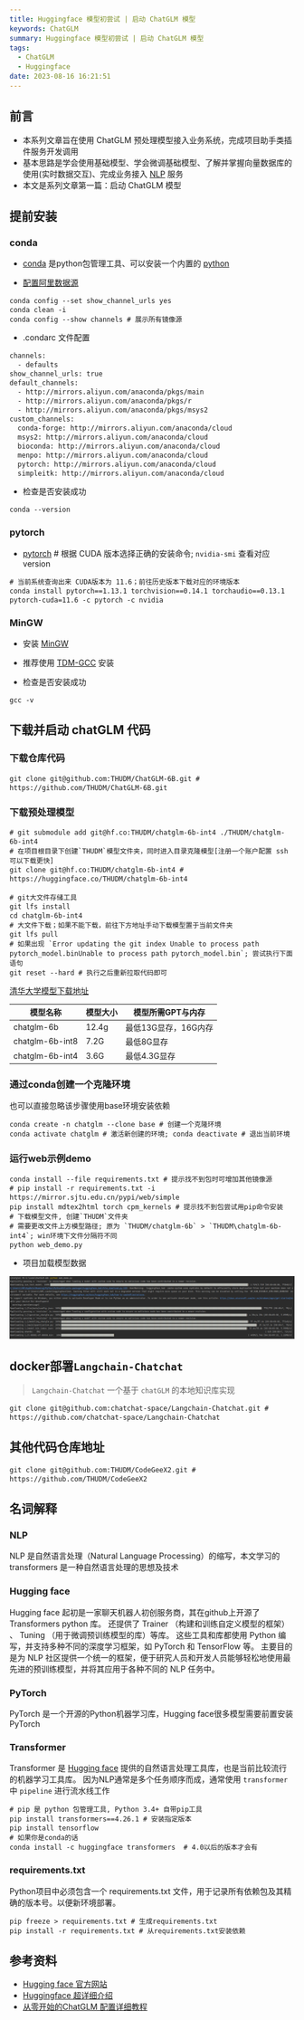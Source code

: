 ```yaml
---
title: Huggingface 模型初尝试 | 启动 ChatGLM 模型
keywords: ChatGLM
summary: Huggingface 模型初尝试 | 启动 ChatGLM 模型
tags:
  - ChatGLM
  - Huggingface
date: 2023-08-16 16:21:51
---
```


## 前言

+ 本系列文章旨在使用 ChatGLM 预处理模型接入业务系统，完成项目助手类插件服务开发调用
+ 基本思路是学会使用基础模型、学会微调基础模型、了解并掌握向量数据库的使用(实时数据交互)、完成业务接入 <u>NLP</u> 服务
+ 本文是系列文章第一篇：启动 ChatGLM 模型

## 提前安装

### conda

+ [conda](https://docs.conda.io/en/latest/miniconda.html#windows-installers) 是python包管理工具、可以安装一个内置的 [python](https://www.python.org/)

+ [配置阿里数据源](https://developer.aliyun.com/mirror/anaconda)
```shell
conda config --set show_channel_urls yes
conda clean -i
conda config --show channels # 展示所有镜像源
```
+ .condarc 文件配置
```text
channels:
  - defaults
show_channel_urls: true
default_channels:
  - http://mirrors.aliyun.com/anaconda/pkgs/main
  - http://mirrors.aliyun.com/anaconda/pkgs/r
  - http://mirrors.aliyun.com/anaconda/pkgs/msys2
custom_channels:
  conda-forge: http://mirrors.aliyun.com/anaconda/cloud
  msys2: http://mirrors.aliyun.com/anaconda/cloud
  bioconda: http://mirrors.aliyun.com/anaconda/cloud
  menpo: http://mirrors.aliyun.com/anaconda/cloud
  pytorch: http://mirrors.aliyun.com/anaconda/cloud
  simpleitk: http://mirrors.aliyun.com/anaconda/cloud
```

+ 检查是否安装成功

```shell
conda --version
```

### pytorch

+ [pytorch](https://pytorch.org) # 根据 CUDA 版本选择正确的安装命令; `nvidia-smi` 查看对应 version

```shell
# 当前系统查询出来 CUDA版本为 11.6；前往历史版本下载对应的环境版本
conda install pytorch==1.13.1 torchvision==0.14.1 torchaudio==0.13.1 pytorch-cuda=11.6 -c pytorch -c nvidia
```

### MinGW

+ 安装 [MinGW](https://www.mingw-w64.org/downloads/#w64devkit)

+ 推荐使用 [TDM-GCC](https://jmeubank.github.io/tdm-gcc/) 安装

+ 检查是否安装成功

```shell
gcc -v
```

## 下载并启动 chatGLM 代码

### 下载仓库代码

```shell
git clone git@github.com:THUDM/ChatGLM-6B.git # https://github.com/THUDM/ChatGLM-6B.git
```

### 下载预处理模型

```shell
# git submodule add git@hf.co:THUDM/chatglm-6b-int4 ./THUDM/chatglm-6b-int4
# 在项目根目录下创建`THUDM`模型文件夹，同时进入目录克隆模型[注册一个账户配置 ssh 可以下载更快]
git clone git@hf.co:THUDM/chatglm-6b-int4 # https://huggingface.co/THUDM/chatglm-6b-int4

# git大文件存储工具
git lfs install
cd chatglm-6b-int4
# 大文件下载；如果不能下载，前往下方地址手动下载模型置于当前文件夹
git lfs pull
# 如果出现 `Error updating the git index Unable to process path pytorch_model.binUnable to process path pytorch_model.bin`; 尝试执行下面语句
git reset --hard # 执行之后重新拉取代码即可
```

[清华大学模型下载地址](https://cloud.tsinghua.edu.cn/d/674208019e314311ab5c/)

| 模型名称        | 模型大小 | 模型所需GPT与内存    |
| --------------- | -------- | -------------------- |
| chatglm-6b      | 12.4g    | 最低13G显存，16G内存 |
| chatglm-6b-int8 | 7.2G     | 最低8G显存       |
| chatglm-6b-int4 | 3.6G     | 最低4.3G显存         |

### 通过conda创建一个克隆环境

也可以直接忽略该步骤使用base环境安装依赖

```shell
conda create -n chatglm --clone base # 创建一个克隆环境
conda activate chatglm # 激活新创建的环境; conda deactivate # 退出当前环境
```

### 运行web示例demo

```shell
conda install --file requirements.txt # 提示找不到包时可增加其他镜像源
# pip install -r requirements.txt -i https://mirror.sjtu.edu.cn/pypi/web/simple
pip install mdtex2html torch cpm_kernels # 提示找不到包尝试用pip命令安装
# 下载模型文件, 创建`THUDM`文件夹
# 需要更改文件上方模型路径; 原为 `THUDM/chatglm-6b` > `THUDM\chatglm-6b-int4`; win环境下文件分隔符不同
python web_demo.py
```

+ 项目加载模型数据

![项目加载模型数据](ChatGLM/项目加载模型数据.png)


## docker部署`Langchain-Chatchat` 

> `Langchain-Chatchat` 一个基于 `chatGLM` 的本地知识库实现

```shell
git clone git@github.com:chatchat-space/Langchain-Chatchat.git # https://github.com/chatchat-space/Langchain-Chatchat
```

## 其他代码仓库地址

```shell
git clone git@github.com:THUDM/CodeGeeX2.git # https://github.com/THUDM/CodeGeeX2
```

## 名词解释

### NLP

NLP 是自然语言处理（Natural Language Processing）的缩写，本文学习的 transformers 是一种自然语言处理的思想及技术

### Hugging face

Hugging face 起初是一家聊天机器人初创服务商，其在github上开源了 Transformers python 库。
还提供了 Trainer （构建和训练自定义模型的框架） 、 Tuning （用于微调预训练模型的库）等库。
这些工具和库都使用 Python 编写，并支持多种不同的深度学习框架，如 PyTorch 和 TensorFlow 等。
主要目的是为 NLP 社区提供一个统一的框架，便于研究人员和开发人员能够轻松地使用最先进的预训练模型，并将其应用于各种不同的 NLP 任务中。

### PyTorch

PyTorch 是一个开源的Python机器学习库，Hugging face很多模型需要前置安装 PyTorch

### Transformer

Transformer 是 <u>Hugging face</u> 提供的自然语言处理工具库，也是当前比较流行的机器学习工具库。
因为NLP通常是多个任务顺序而成，通常使用 `transformer` 中 `pipeline` 进行流水线工作

```shell
# pip 是 python 包管理工具, Python 3.4+ 自带pip工具
pip install transformers==4.26.1 # 安装指定版本
pip install tensorflow
# 如果你是conda的话
conda install -c huggingface transformers  # 4.0以后的版本才会有
```

### requirements.txt

Python项目中必须包含一个 requirements.txt 文件，用于记录所有依赖包及其精确的版本号。以便新环境部署。
```shell
pip freeze > requirements.txt # 生成requirements.txt
pip install -r requirements.txt # 从requirements.txt安装依赖
```

## 参考资料

+ [Hugging face 官方网站](https://huggingface.co/models)
+ [Huggingface 超详细介绍](https://zhuanlan.zhihu.com/p/535100411)
+ [从零开始的ChatGLM 配置详细教程](https://blog.csdn.net/qq_51116518/article/details/130299417)
